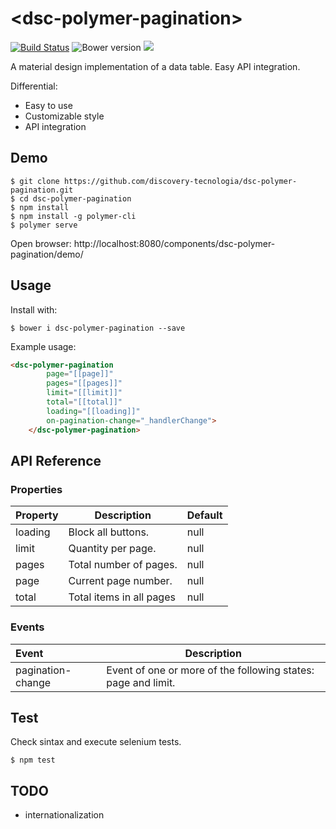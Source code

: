 # &#60;dsc-polymer-pagination&#62;

[![Build Status](https://travis-ci.org/discovery-tecnologia/dsc-polymer-pagination.svg?branch=master)](http://travis-ci.org/#!/discovery-tecnologia/dsc-polymer-pagination)
![Bower version](https://img.shields.io/bower/v/dsc-polymer-pagination.svg)
![](https://img.shields.io/pypi/l/Django.svg)

A material design implementation of a data table. Easy API integration.

Differential:

 * Easy to use
 * Customizable style
 * API integration

## Demo

```
$ git clone https://github.com/discovery-tecnologia/dsc-polymer-pagination.git
$ cd dsc-polymer-pagination
$ npm install
$ npm install -g polymer-cli
$ polymer serve
```
Open browser: http://localhost:8080/components/dsc-polymer-pagination/demo/

## Usage

Install with:

```
$ bower i dsc-polymer-pagination --save
```

Example usage:

```html
<dsc-polymer-pagination
        page="[[page]]"
        pages="[[pages]]"
        limit="[[limit]]"
        total="[[total]]"
        loading="[[loading]]"
        on-pagination-change="_handlerChange">
    </dsc-polymer-pagination>
```

## API Reference

### Properties

| Property       | Description                                                      | Default |
|:---------------|------------------------------------------------------------------|---------|
| loading        | Block all buttons.                                               | null    |
| limit          | Quantity per page.                                               | null    |
| pages          | Total number of pages.                                           | null    |
| page           | Current page number.                                             | null    |
| total          | Total items in all pages                                         | null    |

### Events

| Event             | Description                                                    |
|:------------------|----------------------------------------------------------------|
| pagination-change | Event of one or more of the following states: page and limit.  |

## Test

Check sintax and execute selenium tests.

```
$ npm test
```

## TODO

 * internationalization
